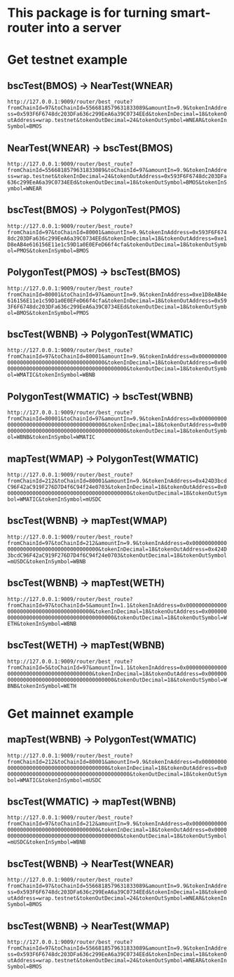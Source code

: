 # This package is for turning smart-router into a server

# Get testnet example

## bscTest(BMOS) -> NearTest(WNEAR)

`http://127.0.0.1:9009/router/best_route?fromChainId=97&toChainId=5566818579631833089&amountIn=9.9&tokenInAddress=0x593F6F6748dc203DFa636c299EeA6a39C0734EEd&tokenInDecimal=18&tokenOutAddress=wrap.testnet&tokenOutDecimal=24&tokenOutSymbol=WNEAR&tokenInSymbol=BMOS`

## NearTest(WNEAR) -> bscTest(BMOS)

`http://127.0.0.1:9009/router/best_route?fromChainId=5566818579631833089&toChainId=97&amountIn=9.9&tokenInAddress=wrap.testnet&tokenInDecimal=24&tokenOutAddress=0x593F6F6748dc203DFa636c299EeA6a39C0734EEd&tokenOutDecimal=18&tokenOutSymbol=BMOS&tokenInSymbol=WNEAR`

## bscTest(BMOS) -> PolygonTest(PMOS)

`http://127.0.0.1:9009/router/best_route?fromChainId=97&toChainId=80001&amountIn=9.9&tokenInAddress=0x593F6F6748dc203DFa636c299EeA6a39C0734EEd&tokenInDecimal=18&tokenOutAddress=0xe1D8eAB4e616156E11e1c59D1a0E0EFeD66f4cfa&tokenOutDecimal=18&tokenOutSymbol=PMOS&tokenInSymbol=BMOS`

## PolygonTest(PMOS) -> bscTest(BMOS)

`http://127.0.0.1:9009/router/best_route?fromChainId=80001&toChainId=97&amountIn=9.9&tokenInAddress=0xe1D8eAB4e616156E11e1c59D1a0E0EFeD66f4cfa&tokenInDecimal=18&tokenOutAddress=0x593F6F6748dc203DFa636c299EeA6a39C0734EEd&tokenOutDecimal=18&tokenOutSymbol=BMOS&tokenInSymbol=PMOS`

## bscTest(WBNB) -> PolygonTest(WMATIC)

`http://127.0.0.1:9009/router/best_route?fromChainId=97&toChainId=80001&amountIn=9.9&tokenInAddress=0x0000000000000000000000000000000000000000&tokenInDecimal=18&tokenOutAddress=0x0000000000000000000000000000000000000000&tokenOutDecimal=18&tokenOutSymbol=WMATIC&tokenInSymbol=WBNB`

## PolygonTest(WMATIC) -> bscTest(WBNB)

`http://127.0.0.1:9009/router/best_route?fromChainId=80001&toChainId=97&amountIn=9.9&tokenInAddress=0x0000000000000000000000000000000000000000&tokenInDecimal=18&tokenOutAddress=0x0000000000000000000000000000000000000000&tokenOutDecimal=18&tokenOutSymbol=WBNB&tokenInSymbol=WMATIC`

## mapTest(WMAP) -> PolygonTest(WMATIC)

`http://127.0.0.1:9009/router/best_route?fromChainId=212&toChainId=80001&amountIn=9.9&tokenInAddress=0x424D3bcdC96F42aC919F276D7D4f6C94f24e0703&tokenInDecimal=18&tokenOutAddress=0x0000000000000000000000000000000000000000&tokenOutDecimal=18&tokenOutSymbol=WMATIC&tokenInSymbol=mUSDC`

## bscTest(WBNB) -> mapTest(WMAP)

`http://127.0.0.1:9009/router/best_route?fromChainId=97&toChainId=212&amountIn=9.9&tokenInAddress=0x0000000000000000000000000000000000000000&tokenInDecimal=18&tokenOutAddress=0x424D3bcdC96F42aC919F276D7D4f6C94f24e0703&tokenOutDecimal=18&tokenOutSymbol=mUSDC&tokenInSymbol=WBNB`

## bscTest(WBNB) -> mapTest(WETH)

`http://127.0.0.1:9009/router/best_route?fromChainId=97&toChainId=5&amountIn=1.1&tokenInAddress=0x0000000000000000000000000000000000000000&tokenInDecimal=18&tokenOutAddress=0x0000000000000000000000000000000000000000&tokenOutDecimal=18&tokenOutSymbol=WETH&tokenInSymbol=WBNB`

## bscTest(WETH) -> mapTest(WBNB)

`http://127.0.0.1:9009/router/best_route?fromChainId=5&toChainId=97&amountIn=1.1&tokenInAddress=0x0000000000000000000000000000000000000000&tokenInDecimal=18&tokenOutAddress=0x0000000000000000000000000000000000000000&tokenOutDecimal=18&tokenOutSymbol=WBNB&tokenInSymbol=WETH`

# Get mainnet example

## mapTest(WBNB) -> PolygonTest(WMATIC)

`http://127.0.0.1:9009/router/best_route?fromChainId=212&toChainId=80001&amountIn=9.9&tokenInAddress=0x0000000000000000000000000000000000000000&tokenInDecimal=18&tokenOutAddress=0x0000000000000000000000000000000000000000&tokenOutDecimal=18&tokenOutSymbol=WMATIC&tokenInSymbol=mUSDC`

## bscTest(WMATIC) -> mapTest(WBNB)

`http://127.0.0.1:9009/router/best_route?fromChainId=97&toChainId=212&amountIn=9.9&tokenInAddress=0x0000000000000000000000000000000000000000&tokenInDecimal=18&tokenOutAddress=0x0000000000000000000000000000000000000000&tokenOutDecimal=18&tokenOutSymbol=mUSDC&tokenInSymbol=WBNB`

## bscTest(WBNB) -> NearTest(WNEAR)

`http://127.0.0.1:9009/router/best_route?fromChainId=97&toChainId=5566818579631833089&amountIn=9.9&tokenInAddress=0x593F6F6748dc203DFa636c299EeA6a39C0734EEd&tokenInDecimal=18&tokenOutAddress=wrap.testnet&tokenOutDecimal=24&tokenOutSymbol=WNEAR&tokenInSymbol=BMOS`

## bscTest(WBNB) -> NearTest(WMAP)

`http://127.0.0.1:9009/router/best_route?fromChainId=97&toChainId=5566818579631833089&amountIn=9.9&tokenInAddress=0x593F6F6748dc203DFa636c299EeA6a39C0734EEd&tokenInDecimal=18&tokenOutAddress=wrap.testnet&tokenOutDecimal=24&tokenOutSymbol=WNEAR&tokenInSymbol=BMOS`
